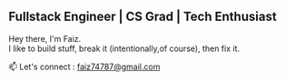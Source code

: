 ## **Fullstack Engineer | CS Grad | Tech Enthusiast**

Hey there, I'm Faiz.<br>
I like to build stuff, break it (intentionally,of course), then fix it.

📫 Let's connect : [faiz74787@gmail.com](mailto:faiz74787@gmail.com)


<!--
**faiz877/faiz877** is a ✨ _special_ ✨ repository because its `README.md` (this file) appears on your GitHub profile.

Here are some ideas to get you started:

- 🔭 I’m currently working on ...
- 🌱 I’m currently learning ...
- 👯 I’m looking to collaborate on ...
- 🤔 I’m looking for help with ...
- 💬 Ask me about ...
- 📫 How to reach me: ...
- 😄 Pronouns: ...
- ⚡ Fun fact: ...
-->

